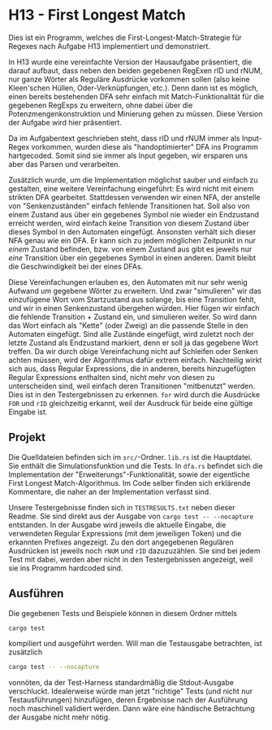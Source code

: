 # H13 - First Longest Match

Dies ist ein Programm, welches die First-Longest-Match-Strategie für Regexes nach Aufgabe H13 implementiert und demonstriert.

In H13 wurde eine vereinfachte Version der Hausaufgabe präsentiert, die darauf aufbaut, dass neben den beiden gegebenen RegExen rID und rNUM, nur ganze Wörter als Reguläre Ausdrücke vorkommen sollen (also keine Kleen'schen Hüllen, Oder-Verknüpfungen, etc.). Denn dann ist es möglich, einen bereits bestehenden DFA sehr einfach mit Match-Funktionalität für die gegebenen RegExps zu erweitern, ohne dabei über die Potenzmengenkonstruktion und Minierung gehen zu müssen. Diese Version der Aufgabe wird hier präsentiert.

Da im Aufgabentext geschrieben steht, dass rID und rNUM immer als Input-Regex vorkommen, wurden diese als "handoptimierter" DFA ins Programm hartgecoded. Somit sind sie immer als Input gegeben, wir ersparen uns aber das Parsen und verarbeiten.

Zusätzlich wurde, um die Implementation möglichst sauber und einfach zu gestalten, eine weitere Vereinfachung eingeführt: Es wird nicht mit einem strikten DFA gearbeitet. Stattdessen verwenden wir einen NFA, der anstelle von "Senkenzuständen" einfach fehlende Transitionen hat. Soll also von einem Zustand aus über ein gegebenes Symbol nie wieder ein Endzustand erreicht werden, wird einfach keine Transition von diesem Zustand über dieses Symbol in den Automaten eingefügt. Ansonsten verhält sich dieser NFA genau wie ein DFA. Er kann sich zu jedem möglichen Zeitpunkt in nur _einem_ Zustand befinden, bzw. von einem Zustand aus gibt es jeweils nur _eine_ Transition über ein gegebenes Symbol in einen anderen. Damit bleibt die Geschwindigkeit bei der eines DFAs.

Diese Vereinfachungen erlauben es, den Automaten mit nur sehr wenig Aufwand um gegebene Wörter zu erweitern. Und zwar "simulieren" wir das einzufügene Wort vom Startzustand aus solange, bis eine Transition fehlt, und wir in einen Senkenzustand übergehen würden. Hier fügen wir einfach die fehlende Transition + Zustand ein, und simulieren weiter. So wird dann das Wort einfach als "Kette" (oder Zweig) an die passende Stelle in den Automaten eingefügt. Sind alle Zustände eingefügt, wird zuletzt noch der letzte Zustand als Endzustand markiert, denn er soll ja das gegebene Wort treffen. Da wir durch obige Vereinfachung nicht auf Schleifen oder Senken achten müssen, wird der Algorithmus dafür extrem einfach. Nachteilig wirkt sich aus, dass Regular Expressions, die in anderen, bereits hinzugefügten Regular Expressions enthalten sind, nicht mehr von diesen zu unterscheiden sind, weil einfach deren Transitionen "mitbenutzt" werden. Dies ist in den Testergebnissen zu erkennen. `for` wird durch die Ausdrücke `FOR` und `rID` gleichzeitig erkannt, weil der Ausdruck für beide eine gültige Eingabe ist.

## Projekt

Die Quelldateien befinden sich im `src/`-Ordner. `lib.rs` ist die Hauptdatei. Sie enthält die Simulationsfunktion und die Tests.
In `dfa.rs` befindet sich die Implementation der "Erweiterungs"-Funktionalität, sowie der eigentliche First Longest Match-Algorithmus.
Im Code selber finden sich erklärende Kommentare, die naher an der Implementation verfasst sind.

Unsere Testergebnisse finden sich in `TESTRESULTS.txt` neben dieser Readme. Sie sind direkt aus der Ausgabe von `cargo test -- --nocapture` entstanden. In der Ausgabe wird jeweils die aktuelle Eingabe, die verwendeten Regular Expressions (mit dem jeweiligen Token) und die erkannten Prefixes angezeigt. Zu den dort angegebenen Regulären Ausdrücken ist jeweils noch `rNUM` und `rID` dazuzuzählen. Sie sind bei jedem Test mit dabei, werden aber nicht in den Testergebnissen angezeigt, weil sie ins Programm hardcoded sind.

## Ausführen

Die gegebenen Tests und Beispiele können in diesem Ordner mittels

```bash
cargo test
```

kompiliert und ausgeführt werden. Will man die Testausgabe betrachten, ist zusätzlich

```bash
cargo test -- --nocapture
```

vonnöten, da der Test-Harness standardmäßig die Stdout-Ausgabe verschluckt. Idealerweise würde man jetzt "richtige" Tests (und nicht nur Testausführungen) hinzufügen, deren Ergebnisse nach der Ausführung noch maschinell validiert werden. Dann wäre eine händische Betrachtung der Ausgabe nicht mehr nötig.